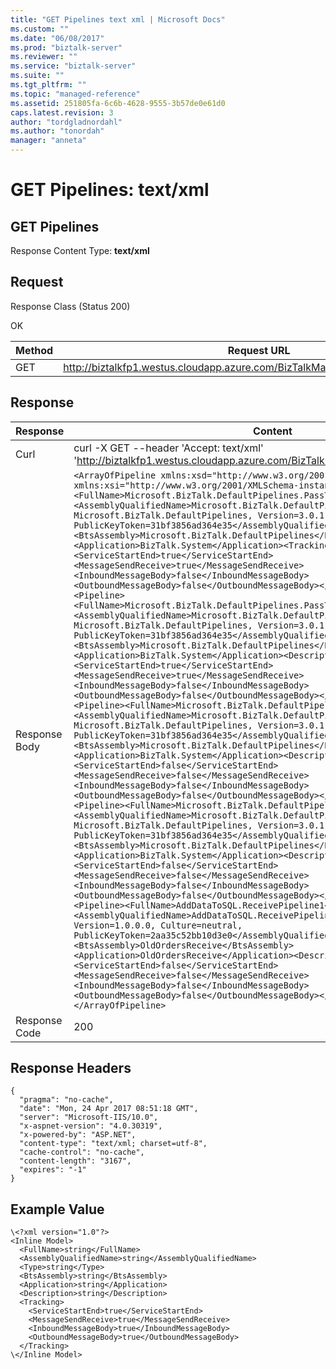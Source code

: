 ```yaml
---
title: "GET Pipelines text xml | Microsoft Docs"
ms.custom: ""
ms.date: "06/08/2017"
ms.prod: "biztalk-server"
ms.reviewer: ""
ms.service: "biztalk-server"
ms.suite: ""
ms.tgt_pltfrm: ""
ms.topic: "managed-reference"
ms.assetid: 251805fa-6c6b-4628-9555-3b57de0e61d0
caps.latest.revision: 3
author: "tordgladnordahl"
ms.author: "tonordah"
manager: "anneta"
---
```

# GET Pipelines: text/xml
## GET Pipelines

  Response Content Type: **text/xml**

Request
---
Response Class (Status 200)

OK

Method  | Request URL
------------- | -------------
GET  | http://biztalkfp1.westus.cloudapp.azure.com/BizTalkManagementService/Pipelines

Response
---

| Response | Content          |
| ------------- | ----------- |
| Curl | curl -X GET --header 'Accept: text/xml' 'http://biztalkfp1.westus.cloudapp.azure.com/BizTalkManagementService/Pipelines'|
| Response Body |`<ArrayOfPipeline xmlns:xsd="http://www.w3.org/2001/XMLSchema" xmlns:xsi="http://www.w3.org/2001/XMLSchema-instance"><Pipeline><FullName>Microsoft.BizTalk.DefaultPipelines.PassThruReceive</FullName><AssemblyQualifiedName>Microsoft.BizTalk.DefaultPipelines.PassThruReceive, Microsoft.BizTalk.DefaultPipelines, Version=3.0.1.0, Culture=neutral, PublicKeyToken=31bf3856ad364e35</AssemblyQualifiedName><Type>Receive</Type><BtsAssembly>Microsoft.BizTalk.DefaultPipelines</BtsAssembly><Application>BizTalk.System</Application><Tracking><ServiceStartEnd>true</ServiceStartEnd><MessageSendReceive>true</MessageSendReceive><InboundMessageBody>false</InboundMessageBody><OutboundMessageBody>false</OutboundMessageBody></Tracking></Pipeline><Pipeline><FullName>Microsoft.BizTalk.DefaultPipelines.PassThruTransmit</FullName><AssemblyQualifiedName>Microsoft.BizTalk.DefaultPipelines.PassThruTransmit, Microsoft.BizTalk.DefaultPipelines, Version=3.0.1.0, Culture=neutral, PublicKeyToken=31bf3856ad364e35</AssemblyQualifiedName><Type>Send</Type><BtsAssembly>Microsoft.BizTalk.DefaultPipelines</BtsAssembly><Application>BizTalk.System</Application><Description /><Tracking><ServiceStartEnd>true</ServiceStartEnd><MessageSendReceive>true</MessageSendReceive><InboundMessageBody>false</InboundMessageBody><OutboundMessageBody>false</OutboundMessageBody></Tracking></Pipeline><Pipeline><FullName>Microsoft.BizTalk.DefaultPipelines.XMLReceive</FullName><AssemblyQualifiedName>Microsoft.BizTalk.DefaultPipelines.XMLReceive, Microsoft.BizTalk.DefaultPipelines, Version=3.0.1.0, Culture=neutral, PublicKeyToken=31bf3856ad364e35</AssemblyQualifiedName><Type>Receive</Type><BtsAssembly>Microsoft.BizTalk.DefaultPipelines</BtsAssembly><Application>BizTalk.System</Application><Description /><Tracking><ServiceStartEnd>false</ServiceStartEnd><MessageSendReceive>false</MessageSendReceive><InboundMessageBody>false</InboundMessageBody><OutboundMessageBody>false</OutboundMessageBody></Tracking></Pipeline><Pipeline><FullName>Microsoft.BizTalk.DefaultPipelines.XMLTransmit</FullName><AssemblyQualifiedName>Microsoft.BizTalk.DefaultPipelines.XMLTransmit, Microsoft.BizTalk.DefaultPipelines, Version=3.0.1.0, Culture=neutral, PublicKeyToken=31bf3856ad364e35</AssemblyQualifiedName><Type>Send</Type><BtsAssembly>Microsoft.BizTalk.DefaultPipelines</BtsAssembly><Application>BizTalk.System</Application><Description /><Tracking><ServiceStartEnd>false</ServiceStartEnd><MessageSendReceive>false</MessageSendReceive><InboundMessageBody>false</InboundMessageBody><OutboundMessageBody>false</OutboundMessageBody></Tracking></Pipeline><Pipeline><FullName>AddDataToSQL.ReceivePipeline1</FullName><AssemblyQualifiedName>AddDataToSQL.ReceivePipeline1, OldOrdersReceive, Version=1.0.0.0, Culture=neutral, PublicKeyToken=2aa35c52bb10d3e0</AssemblyQualifiedName><Type>Receive</Type><BtsAssembly>OldOrdersReceive</BtsAssembly><Application>OldOrdersReceive</Application><Description /><Tracking><ServiceStartEnd>false</ServiceStartEnd><MessageSendReceive>false</MessageSendReceive><InboundMessageBody>false</InboundMessageBody><OutboundMessageBody>false</OutboundMessageBody></Tracking></Pipeline></ArrayOfPipeline>` |
| Response Code | 200|

Response Headers
---

```
{
  "pragma": "no-cache",
  "date": "Mon, 24 Apr 2017 08:51:18 GMT",
  "server": "Microsoft-IIS/10.0",
  "x-aspnet-version": "4.0.30319",
  "x-powered-by": "ASP.NET",
  "content-type": "text/xml; charset=utf-8",
  "cache-control": "no-cache",
  "content-length": "3167",
  "expires": "-1"
}
```

Example Value
---

```
\<?xml version="1.0"?>
<Inline Model>
  <FullName>string</FullName>
  <AssemblyQualifiedName>string</AssemblyQualifiedName>
  <Type>string</Type>
  <BtsAssembly>string</BtsAssembly>
  <Application>string</Application>
  <Description>string</Description>
  <Tracking>
    <ServiceStartEnd>true</ServiceStartEnd>
    <MessageSendReceive>true</MessageSendReceive>
    <InboundMessageBody>true</InboundMessageBody>
    <OutboundMessageBody>true</OutboundMessageBody>
  </Tracking>
\</Inline Model>
```